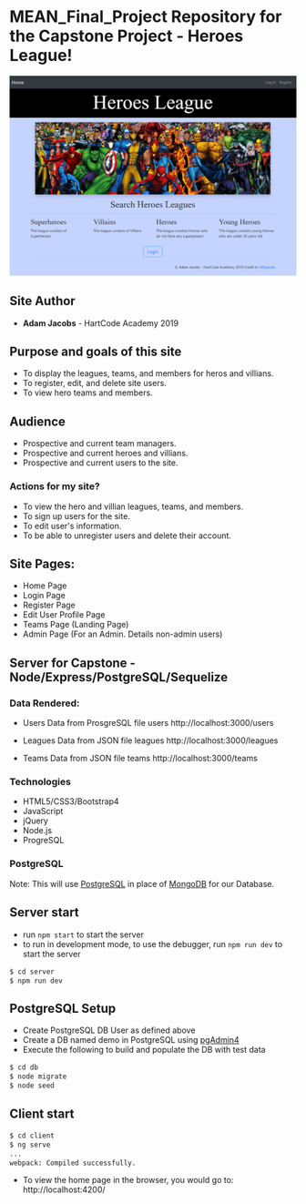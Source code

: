 # MEAN_Final_Project Repository for the Capstone Project - Heroes League!

![IndexPage](client/src/assets/img/index.png "IndexPage")

## Site Author
* **Adam Jacobs** - HartCode Academy 2019

## Purpose and goals of this site
- To display the leagues, teams, and members for heros and villians.
- To register, edit, and delete site users. 
- To view hero teams and members.

## Audience
- Prospective and current team managers.
- Prospective and current heroes and villians.  
- Prospective and current users to the site.

### Actions for my site?
- To view the hero and villian leagues, teams, and members.
- To sign up users for the site.
- To edit user's information.
- To be able to unregister users and delete their account.

## Site Pages:
- Home Page
- Login Page
- Register Page
- Edit User Profile Page
- Teams Page (Landing Page)
- Admin Page (For an Admin.  Details non-admin users)

## Server for Capstone - Node/Express/PostgreSQL/Sequelize

### Data Rendered:

- Users Data from ProsgreSQL file users
http://localhost:3000/users

- Leagues Data from JSON file leagues
http://localhost:3000/leagues

- Teams Data from JSON file teams
http://localhost:3000/teams

### Technologies
- HTML5/CSS3/Bootstrap4
- JavaScript
- jQuery
- Node.js
- ProgreSQL

### PostgreSQL

Note: This will use [PostgreSQL](https://www.postgresql.org/) in place of [MongoDB](https://www.mongodb.com/) for our Database. 

## Server start
+ run ```npm start``` to start the server
+ to run in development mode, to use the debugger, run ```npm run dev``` to start the server

```
$ cd server
$ npm run dev 
```

## PostgreSQL Setup
+ Create PostgreSQL DB User as defined above
+ Create a DB named demo in PostgreSQL using [pgAdmin4](http://127.0.0.1:54388/browser/)
+ Execute the following to build and populate the DB with test data
```
$ cd db
$ node migrate
$ node seed
```

## Client start

```
$ cd client
$ ng serve
...
webpack: Compiled successfully.
```
- To view the home page in the browser, you would go to:
http://localhost:4200/